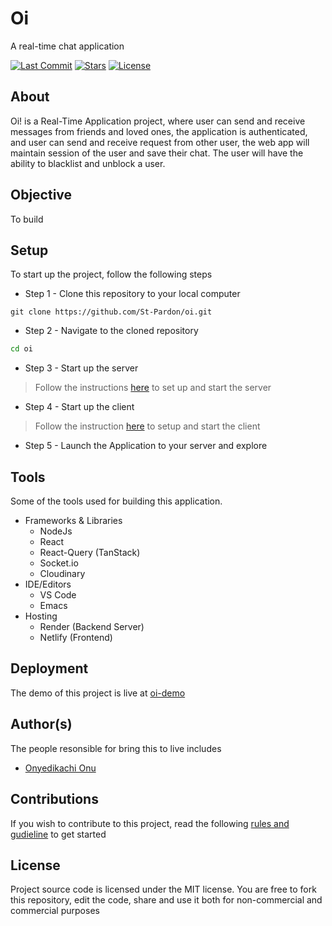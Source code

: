 # Oi
A real-time chat application

[![Last Commit](https://badgen.net/github/last-commit/St-Pardon/oi/main)](https://github.com/St-Pardon/oi/commit)
[![Stars](https://badgen.net/github/stars/St-Pardon/oi/)](https://github.com/St-Pardon/oi/commit)
[![License](https://badgen.net/github/license/St-Pardon/oi/)](https://github.com/St-Pardon/oi/license)

## About
Oi! is a Real-Time Application project, where user can send and receive messages from friends and loved ones, the application is authenticated, and user can send and receive request from other user, the web app will maintain session of the user and save their chat. The user will have the ability to blacklist and unblock a user.

## Objective
To build 

## Setup
To start up the project, follow the following steps

- Step 1 - Clone this repository to your local computer
```git
git clone https://github.com/St-Pardon/oi.git
```

- Step 2 - Navigate to the cloned repository
```sh
cd oi
```
- Step 3 - Start up the server
> Follow the instructions [here](./server/README.md#setup) to set up and start the server

- Step 4 - Start up the client
> Follow the instruction [here](./client/README.md#setup) to setup and start the client

- Step 5 - Launch the Application to your server and explore

## Tools
Some of the tools used for building this application. 
- Frameworks & Libraries
    - NodeJs
    - React
    - React-Query (TanStack)
    - Socket.io
    - Cloudinary
- IDE/Editors
    - VS Code
    - Emacs
- Hosting
    - Render (Backend Server)
    - Netlify (Frontend)

## Deployment
The demo of this project is live at [oi-demo](https://oi-demo.netlify.app/)

## Author(s)
The people resonsible for bring this to live includes
- [Onyedikachi Onu](https://st-pardon.netlify.app)

## Contributions
If you wish to contribute to this project, read the following [rules and gudieline](./Contribution.md) to get started

## License
Project source code is licensed under the MIT license. You are free to fork this repository, edit the code, share and use it both for non-commercial and commercial purposes
